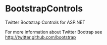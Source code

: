 BootstrapControls
=================

Twitter Bootstrap Controls for ASP.NET

For more information about Twitter Bootrap see http://twitter.github.com/bootstrap
